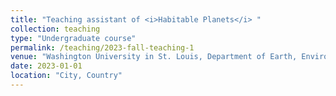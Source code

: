 ```yaml
---
title: "Teaching assistant of <i>Habitable Planets</i> "
collection: teaching
type: "Undergraduate course"
permalink: /teaching/2023-fall-teaching-1
venue: "Washington University in St. Louis, Department of Earth, Environmental, and Planetary Sciences"
date: 2023-01-01
location: "City, Country"
---
```


